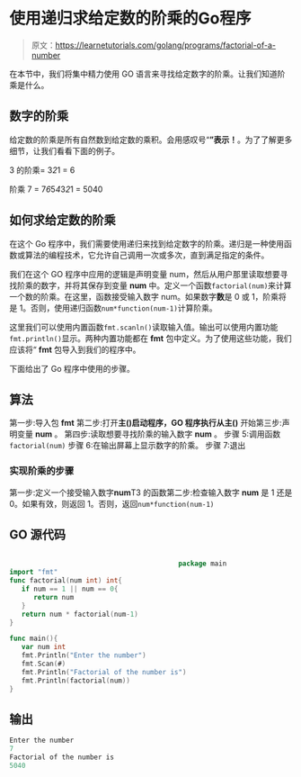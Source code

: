 # 使用递归求给定数的阶乘的Go程序

> 原文：<https://learnetutorials.com/golang/programs/factorial-of-a-number>

在本节中，我们将集中精力使用 GO 语言来寻找给定数字的阶乘。让我们知道阶乘是什么。

## 数字的阶乘

给定数的阶乘是所有自然数到给定数的乘积。会用感叹号“**”表示！**。为了了解更多细节，让我们看看下面的例子。

3 的阶乘= 3*2*1 = 6

阶乘 7 = 7*6*5*4*3*2*1 = 5040

## 如何求给定数的阶乘

在这个 Go 程序中，我们需要使用递归来找到给定数字的阶乘。递归是一种使用函数或算法的编程技术，它允许自己调用一次或多次，直到满足指定的条件。

我们在这个 GO 程序中应用的逻辑是声明变量 num，然后从用户那里读取想要寻找阶乘的数字，并将其保存到变量 **num** 中。定义一个函数`factorial(num)`来计算一个数的阶乘。在这里，函数接受输入数字 num。如果数字**数**是 0 或 1，阶乘将是 1。否则，使用递归函数`num*function(num-1)`计算阶乘。

这里我们可以使用内置函数`fmt.scanln()`读取输入值。输出可以使用内置功能`fmt.println()`显示。两种内置功能都在 **fmt** 包中定义。为了使用这些功能，我们应该将“ **fmt** 包导入到我们的程序中。

下面给出了 Go 程序中使用的步骤。

## 算法

第一步:导入包 **fmt**
第二步:打开**主()**启动程序，GO 程序执行从**主()**
开始第三步:声明变量 **num** 。
第四步:读取想要寻找阶乘的输入数字 **num** 。
步骤 5:调用函数`factorial(num)`
步骤 6:在输出屏幕上显示数字的阶乘。
步骤 7:退出

### 实现阶乘的步骤

第一步:定义一个接受输入数字**num**T3 的函数第二步:检查输入数字 **num** 是 1 还是 0。如果有效，则返回 1。否则，返回`num*function(num-1)`

## GO 源代码

```go

                                          package main
import "fmt"
func factorial(num int) int{
   if num == 1 || num == 0{
      return num
   }
   return num * factorial(num-1)
}

func main(){
   var num int
   fmt.Println("Enter the number")
   fmt.Scan(#)
   fmt.Println("Factorial of the number is") 
   fmt.Println(factorial(num))
} 

```

## 输出

```go
Enter the number
7
Factorial of the number is
5040
```